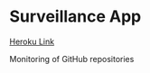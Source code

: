 # Surveillance App

[Heroku Link](https://surveillance-site.herokuapp.com/)

Monitoring of GitHub repositories